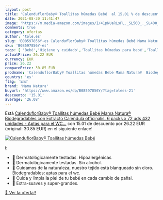 ```yaml
---
layout: post
title: 'CalenduflorBaby® Toallitas húmedas Bebé  al 15.01 % de descuento'
date: 2021-08-30 11:41:47
image: 'https://m.media-amazon.com/images/I/41pNUaRLsPL._SL500_._SL400_.jpg'
comments: true
category: ofertas
author: 'tole.es'
slug: 'B08597856Y-es CalenduflorBaby® Toallitas húmedas Bebé Mama Natura®...'
sku: 'B08597856Y-es'
tags: [ 'Bebé','Higiene y cuidado','Toallitas húmedas para bebé','Toallitas y accesorios para bebé','bebé','mama natura', ]
actualPrice: 26.22 EUR
currency: EUR
price: 26.22
comparePrice: 30.85 EUR
prodname: 'CalenduflorBaby® Toallitas húmedas Bebé Mama Natura®  Biodegradables con Extracto Calendula officinalis. 6 packs x 72 uds  432 unidades  - Aptas para el WC…'
country: 'es'
flag: '🇪🇸'
brand: 'Mama Natura'
buyurl: 'https://www.amazon.es/dp/B08597856Y/?tag=tolees-21'
descuento: '15.01'
average: '26.08'
---
```


Está [CalenduflorBaby® Toallitas húmedas Bebé Mama Natura®  Biodegradables con Extracto Calendula officinalis. 6 packs x 72 uds  432 unidades  - Aptas para el WC…](https://www.amazon.es/dp/B08597856Y/?tag=tolees-21) con 15.01 de descuento por 26.22 EUR (original: 30.85 EUR) en el siguiente enlace!

[![CalenduflorBaby® Toallitas húmedas Bebé ](https://m.media-amazon.com/images/I/41pNUaRLsPL._SL500_._SL400_.jpg)](https://www.amazon.es/dp/B08597856Y/?tag=tolees-21)

ℹ️:

- 👶 Dermatológicamente testadas. Hipoalergénicas.
- 👶 Dermatológicamente testadas. Sin alcohol.
- 👶 Cuidamos de la naturaleza, nuestro tejido está blanqueado sin cloro. Biodegradables: aptas para el wc.
- 👶 Cuida y limpia la piel de tu bebé en cada cambio de pañal.
- 👶 Extra-suaves y super-grandes.

[🛒 Ver la oferta!!](https://www.amazon.es/dp/B08597856Y/?tag=tolees-21)
